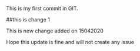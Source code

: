 This is my first commit in GIT.

##this is change 1

This is new change added on 15042020

Hope this update is fine and will not create any issue
